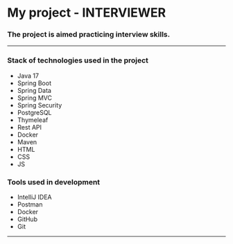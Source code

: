 # My project - INTERVIEWER

### The project is aimed  practicing interview skills.

<hr>

### Stack of technologies used in the project

* Java 17
* Spring Boot
* Spring Data
* Spring MVC
* Spring Security
* PostgreSQL
* Thymeleaf
* Rest API
* Docker
* Maven
* HTML
* CSS
* JS

### Tools used in development

* IntelliJ IDEA
* Postman
* Docker
* GitHub
* Git

<hr>
